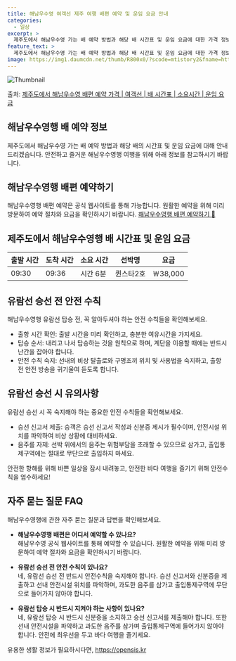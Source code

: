 ```yaml
---
title: 해남우수영 여객선 제주 여행 배편 예약 및 운임 요금 안내
categories:
  - 일상
excerpt: >
  제주도에서 해남우수영 가는 배 예약 방법과 해당 배 시간표 및 운임 요금에 대한 가격 정보를 안내 드리겠습니다. 안전하고 재밋는 해남우수영행 여행을 위해 아래 정보 참고하시기 바랍니다. 해남우수영행 배편 예약하기 👈 클릭제주도에서 해남우수영행 배 시간표출발 시간도착 시간소요 시간선박명요금09:3009:360시간 6분퀸스타2호38,000원해남우수영행 배편 예약하기 👈 클릭제주도에서 해남우수영행 여객선 탑승 시 이용수칙여행을 즐기기 전에 꼭 숙지해야 할 중요한 안전 수칙들을 알아보세요. 1. 출항 시간 확인 배 출항 시간을 미리 확인하고, 혼잡을 피하기 위해 충분한 여유시간을 가지세요. 2. 탑승 순서 차와 사람들이 모두 내리고 나서 탑승하는 것을 원칙으로 하며, 계단을 이용할 때에는 반드시 난간을 잡아야 ..
feature_text: >
  제주도에서 해남우수영 가는 배 예약 방법과 해당 배 시간표 및 운임 요금에 대한 가격 정보를 안내 드리겠습니다. 안전하고 재밋는 해남우수영행 여행을 위해 아래 정보 참고하시기 바랍니다. 해남우수영행 배편 예약하기 👈 클릭제주도에서 해남우수영행 배 시간표출발 시간도착 시간소요 시간선박명요금09:3009:360시간 6분퀸스타2호38,000원해남우수영행 배편 예약하기 👈 클릭제주도에서 해남우수영행 여객선 탑승 시 이용수칙여행을 즐기기 전에 꼭 숙지해야 할 중요한 안전 수칙들을 알아보세요. 1. 출항 시간 확인 배 출항 시간을 미리 확인하고, 혼잡을 피하기 위해 충분한 여유시간을 가지세요. 2. 탑승 순서 차와 사람들이 모두 내리고 나서 탑승하는 것을 원칙으로 하며, 계단을 이용할 때에는 반드시 난간을 잡아야 ..
image: https://img1.daumcdn.net/thumb/R800x0/?scode=mtistory2&fname=https%3A%2F%2Fblog.kakaocdn.net%2Fdn%2FpJ83H%2FbtsHBrijNVM%2FPMhbS9MzKxLsR7lbdGGHKK%2Fimg.webp
---
```


![Thumbnail](https://img1.daumcdn.net/thumb/R800x0/?scode=mtistory2&fname=https%3A%2F%2Fblog.kakaocdn.net%2Fdn%2FpJ83H%2FbtsHBrijNVM%2FPMhbS9MzKxLsR7lbdGGHKK%2Fimg.webp)

<p>출처: <a href="https://opensis.kr/entry/%EC%A0%9C%EC%A3%BC%EB%8F%84%EC%97%90%EC%84%9C-%ED%95%B4%EB%82%A8%EC%9A%B0%EC%88%98%EC%98%81-%EB%B0%B0%ED%8E%B8-%EC%98%88%EC%95%BD-%EA%B0%80%EA%B2%A9-%EC%97%AC%EA%B0%9D%EC%84%A0-%EB%B0%B0-%EC%8B%9C%EA%B0%84%ED%91%9C-%EC%86%8C%EC%9A%94%EC%8B%9C%EA%B0%84-%EC%9A%B4%EC%9E%84-%EC%9A%94%EA%B8%88" rel="dofollow">제주도에서 해남우수영 배편 예약 가격 | 여객선 | 배 시간표 | 소요시간 | 운임 요금</a> </p>

## 해남우수영행 배 예약 정보

제주도에서 해남우수영 가는 배 예약 방법과 해당 배의 시간표 및 운임 요금에 대해 안내드리겠습니다. 안전하고 즐거운 해남우수영행 여행을 위해
아래 정보를 참고하시기 바랍니다.

## 해남우수영행 배편 예약하기

해남우수영행 배편 예약은 공식 웹사이트를 통해 가능합니다. 원활한 예약을 위해 미리 방문하여 예약 절차와 요금을 확인하시기 바랍니다.
[해남우수영행 배편 예약하기 🌟](https://opensis.kr/entry/%EC%A0%9C%EC%A3%BC%EB%8F%84%EC%97%90%EC%84%9C-%ED%95%B4%EB%82%A8%EC%9A%B0%EC%88%98%EC%98%81-%EB%B0%B0%ED%8E%B8-%EC%98%88%EC%95%BD-%EA%B0%80%EA%B2%A9-%EC%97%AC%EA%B0%9D%EC%84%A0-%EB%B0%B0-%EC%8B%9C%EA%B0%84%ED%91%9C-%EC%86%8C%EC%9A%94%EC%8B%9C%EA%B0%84-%EC%9A%B4%EC%9E%84-%EC%9A%94%EA%B8%88)

## 제주도에서 해남우수영행 배 시간표 및 운임 요금

**출발 시간** | **도착 시간** | **소요 시간** | **선박명** | **요금**  
---|---|---|---|---  
09:30 | 09:36 | 시간 6분 | 퀸스타2호 | ￦38,000  
  
## 유람선 승선 전 안전 수칙

해남우수영행 유람선 탑승 전, 꼭 알아두셔야 하는 안전 수칙들을 확인해보세요.

  * 출항 시간 확인: 출발 시간을 미리 확인하고, 충분한 여유시간을 가지세요.
  * 탑승 순서: 내리고 나서 탑승하는 것을 원칙으로 하며, 계단을 이용할 때에는 반드시 난간을 잡아야 합니다.
  * 안전 수칙 숙지: 선내의 비상 탈출로와 구명조끼 위치 및 사용법을 숙지하고, 출항 전 안전 방송을 귀기울여 듣도록 합니다.

## 유람선 승선 시 유의사항

유람선 승선 시 꼭 숙지해야 하는 중요한 안전 수칙들을 확인해보세요.

  * 승선 신고서 제출: 승객은 승선 신고서 작성과 신분증 제시가 필수이며, 안전시설 위치를 파악하여 비상 상황에 대비하세요.
  * 음주를 자제: 선박 위에서의 음주는 위험부담을 초래할 수 있으므로 삼가고, 출입통제구역에는 절대로 무단으로 출입하지 마세요.

안전한 항해를 위해 바쁜 일상을 잠시 내려놓고, 안전한 바다 여행을 즐기기 위해 안전수칙을 엄수하세요!

## 자주 묻는 질문 FAQ

해남우수영행에 관한 자주 묻는 질문과 답변을 확인해보세요.

  * **해남우수영행 배편은 어디서 예약할 수 있나요?**  
해남우수영 공식 웹사이트를 통해 예약할 수 있습니다. 원활한 예약을 위해 미리 방문하여 예약 절차와 요금을 확인하시기 바랍니다.

  * **유람선 승선 전 안전 수칙이 있나요?**  
네, 유람선 승선 전 반드시 안전수칙을 숙지해야 합니다. 승선 신고서와 신분증을 제출하고 선내 안전시설 위치를 파악하며, 과도한 음주를
삼가고 출입통제구역에 무단으로 들어가지 않아야 합니다.

  * **유람선 탑승 시 반드시 지켜야 하는 사항이 있나요?**  
네, 유람선 탑승 시 반드시 신분증을 소지하고 승선 신고서를 제출해야 합니다. 또한 선내 안전시설을 파악하고 과도한 음주를 삼가며
출입통제구역에 들어가지 않아야 합니다. 안전에 최우선을 두고 바다 여행을 즐기세요.



 

유용한 생활 정보가 필요하시다면, <a href="https://opensis.kr" rel="dofollow">https://opensis.kr</a>


